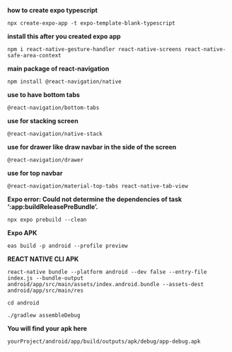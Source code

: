**how to create expo typescript**

```
npx create-expo-app -t expo-template-blank-typescript
```

**install this after you created expo app**

```
npm i react-native-gesture-handler react-native-screens react-native-safe-area-context
```

**main package of react-navigation**

```
npm install @react-navigation/native
```

**use to have bottom tabs**

```
@react-navigation/bottom-tabs
```

**use for stacking screen**

```
@react-navigation/native-stack
```

**use for drawer like draw navbar in the side of the screen**

```
@react-navigation/drawer
```

**use for top navbar**

```
@react-navigation/material-top-tabs react-native-tab-view
```

**Expo error: Could not determine the dependencies of task ‘:app:buildReleasePreBundle’.**

```
npx expo prebuild --clean
```

**Expo APK**

```
eas build -p android --profile preview
```

**REACT NATIVE CLI APK**

```
react-native bundle --platform android --dev false --entry-file index.js --bundle-output android/app/src/main/assets/index.android.bundle --assets-dest android/app/src/main/res
```

```
cd android
```

```
./gradlew assembleDebug

```

**You will find your apk here**

```
yourProject/android/app/build/outputs/apk/debug/app-debug.apk
```
